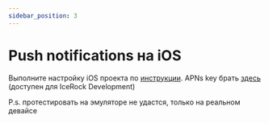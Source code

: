 ```yaml
---
sidebar_position: 3
---
```


# Push notifications на iOS

Выполните настройку iOS проекта по [инструкции](https://firebase.google.com/docs/cloud-messaging/ios/client).
APNs key брать [здесь](https://drive.google.com/file/d/1PetTvRcQguLAFBYz07to-Bh43nr7K0ok/view?usp=sharing) (доступен для IceRock Development)

P.s. протестировать на эмуляторе не удастся, только на реальном девайсе